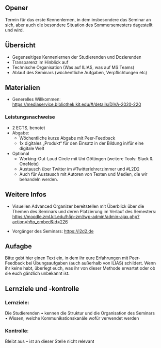 ## Opener
Termin für das erste Kennenlernen, in dem insbesondere das Seminar an sich, aber auch die besondere Situation des Sommersemesters dagestellt und wird.

## Übersicht
- Gegenseitiges Kennenlernen der Studierenden und Dozierenden
- Transparenz im Hinblick auf
- Technische Organisation (Was auf ILIAS, was auf MS Teams)
- Ablauf des Seminars (wöchentliche Aufgaben, Verpflichtungen etc)

## Materialien
- Generelles Willkommen: https://mediaservice.bibliothek.kit.edu/#/details/DIVA-2020-220


### Leistungsnachweise
- 2 ECTS, benotet
- Abgabe:
	- Wöchentliche kurze Abgabe mit Peer-Feedback
	- 1x digitales „Produkt“ für den Einsatz in der Bildung in/für eine digitale Welt
- Optional
	- Working-Out-Loud Circle mit Uni Göttingen (weitere Tools: Slack & OneNote)
	- Austausch über Twitter im #Twitterlehrerzimmer und #L2D2
	- Auch für Austausch mit Autoren von Texten und Medien, die wir behandeln werden.

## Weitere Infos
- Visuellen Advanced Organizer bereitstellen mit Überblick über die Themen des Seminars und deren Platzierung im Verlauf des Semesters: https://moodle.zml.kit.edu/h5p-zml/wp-admin/admin-ajax.php?action=h5p_embed&id=226

- Vorgänger des Seminars: https://l2d2.de

## Aufagbe
Bitte gebt hier einen Text ein, in dem ihr eure Erfahrungen mit Peer-Feedback bei Übungsaufgaben (auch außerhalb von ILIAS) schildert. Wenn ihr keine habt, überlegt euch, was ihr von dieser Methode erwartet oder ob sie euch gänzlich unbekannt ist.

## Lernziele und -kontrolle
### Lernziele:
Die Studierenden
	•	kennen die Struktur und die Organisation des Seminars
	•	Wissen, welche Kommunikationskanäle wofür verwendet werden
### Kontrolle:
Bleibt aus – ist an dieser Stelle nicht relevant
